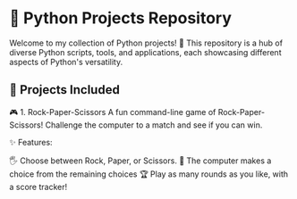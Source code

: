 # 🌟 Python Projects Repository
Welcome to my collection of Python projects! 🐍 This repository is a hub of diverse Python scripts, tools, and applications, each showcasing different aspects of Python's versatility.
## 📜 Projects Included
🎮 1. Rock-Paper-Scissors
A fun command-line game of Rock-Paper-Scissors! Challenge the computer to a match and see if you can win.

✨ Features:

🖐️ Choose between Rock, Paper, or Scissors.
🤖 The computer makes a choice from the remaining choices
🏆 Play as many rounds as you like, with a score tracker!
